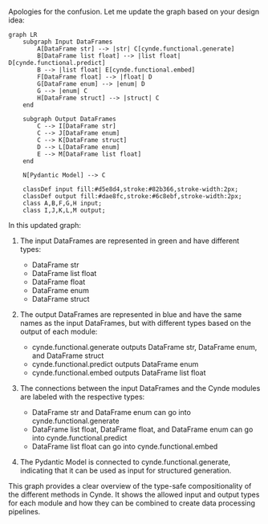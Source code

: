 Apologies for the confusion. Let me update the graph based on your design idea:

```mermaid
graph LR
    subgraph Input DataFrames
        A[DataFrame str] --> |str| C[cynde.functional.generate]
        B[DataFrame list float] --> |list float| D[cynde.functional.predict]
        B --> |list float| E[cynde.functional.embed]
        F[DataFrame float] --> |float| D
        G[DataFrame enum] --> |enum| D
        G --> |enum| C
        H[DataFrame struct] --> |struct| C
    end

    subgraph Output DataFrames
        C --> I[DataFrame str]
        C --> J[DataFrame enum]
        C --> K[DataFrame struct]
        D --> L[DataFrame enum]
        E --> M[DataFrame list float]
    end

    N[Pydantic Model] --> C

    classDef input fill:#d5e8d4,stroke:#82b366,stroke-width:2px;
    classDef output fill:#dae8fc,stroke:#6c8ebf,stroke-width:2px;
    class A,B,F,G,H input;
    class I,J,K,L,M output;
```

In this updated graph:

1. The input DataFrames are represented in green and have different types:
   - DataFrame str
   - DataFrame list float
   - DataFrame float
   - DataFrame enum
   - DataFrame struct

2. The output DataFrames are represented in blue and have the same names as the input DataFrames, but with different types based on the output of each module:
   - cynde.functional.generate outputs DataFrame str, DataFrame enum, and DataFrame struct
   - cynde.functional.predict outputs DataFrame enum
   - cynde.functional.embed outputs DataFrame list float

3. The connections between the input DataFrames and the Cynde modules are labeled with the respective types:
   - DataFrame str and DataFrame enum can go into cynde.functional.generate
   - DataFrame list float, DataFrame float, and DataFrame enum can go into cynde.functional.predict
   - DataFrame list float can go into cynde.functional.embed

4. The Pydantic Model is connected to cynde.functional.generate, indicating that it can be used as input for structured generation.

This graph provides a clear overview of the type-safe compositionality of the different methods in Cynde. It shows the allowed input and output types for each module and how they can be combined to create data processing pipelines.